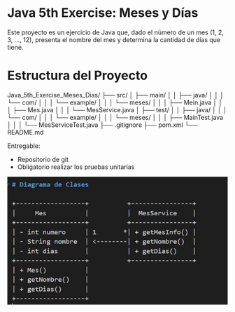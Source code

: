 # Java 5th Exercise: Meses y Días

Este proyecto es un ejercicio de Java que, dado el número de un mes (1, 2, 3, ..., 12), presenta el nombre del mes y determina la cantidad de días que tiene.

# Estructura del Proyecto
Java_5th_Exercise_Meses_Dias/
├── src/
│   ├── main/
│   │   ├── java/
│   │   │   └── com/
│   │   │       └── example/
│   │   │           └── meses/
│   │   │               ├── Mein.java
│   │   │               ├── Mes.java
│   │   │               └── MesService.java
│   ├── test/
│   │   ├── java/
│   │   │   └── com/
│   │   │       └── example/
│   │   │           └── meses/
│   │   │               ├── MainTest.java
│   │   │               └── MesServiceTest.java
├── .gitignore
├── pom.xml
└── README.md


Entregable:
- Repositorio de git
- Obligatorio realizar los pruebas unitarias

![Diagrama de Clases](UML/Diagrama_Clases.jpg)